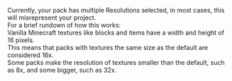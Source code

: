   
Currently, your pack has multiple Resolutions selected, in most cases, this will misrepresent your project.  
For a brief rundown of how this works:  
Vanilla Minecraft textures like blocks and items have a width and height of 16 pixels.  
This means that packs with textures the same size as the default are considered 16x.  
Some packs make the resolution of textures smaller than the default, such as 8x, and some bigger, such as 32x.  